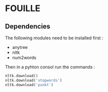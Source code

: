 # FOUILLE

## Dependencies 

The following modules need to be installed first :

* anytree
* nltk
* num2words

Then in a pyhton consol run the commands :
 ```python
 nltk.download()
 nltk.download('stopwords')
 nltk.download('punkt')
```
